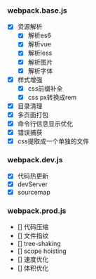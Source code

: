 ### webpack.base.js

- [x] 资源解析
    - [x] 解析es6
    - [x] 解析vue
    - [x] 解析less
    - [x] 解析图片
    - [x] 解析字体
- [x] 样式增强
    - [x] css前缀补全
    - [x] css px转换成rem
- [x] 目录清理
- [x] 多页面打包
- [x] 命令行信息显示优化
- [x] 错误捕获
- [x] css提取成一个单独的文件

### webpack.dev.js

- [x] 代码热更新
- [x] devServer
- [x] sourcemap

### webpack.prod.js

- [] 代码压缩
- [] 文件指纹
- [] tree-shaking
- [] scope hoisting
- [] 速度优化
- [] 体积优化 